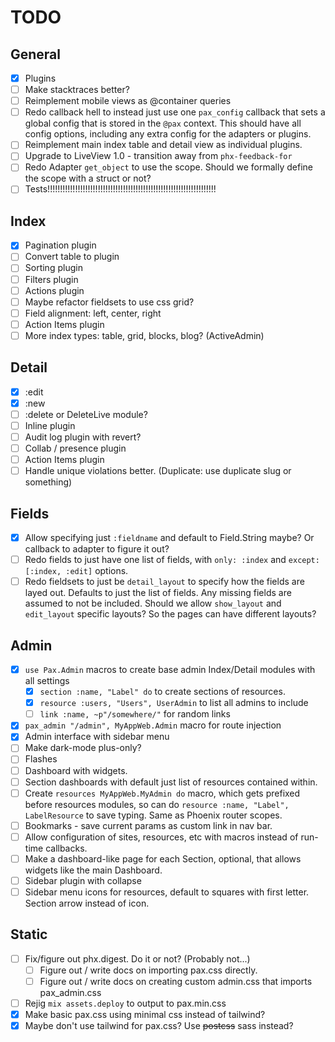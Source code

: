 # TODO

## General
- [x] Plugins
- [ ] Make stacktraces better?
- [ ] Reimplement mobile views as @container queries
- [ ] Redo callback hell to instead just use one `pax_config` callback that sets a global config that is stored in the
      `@pax` context. This should have all config options, including any extra config for the adapters or plugins.
- [ ] Reimplement main index table and detail view as individual plugins.
- [ ] Upgrade to LiveView 1.0 - transition away from `phx-feedback-for`
- [ ] Redo Adapter `get_object` to use the scope. Should we formally define the scope with a struct or not?
- [ ] Tests!!!!!!!!!!!!!!!!!!!!!!!!!!!!!!!!!!!!!!!!!!!!!!!!!!!!!!!!!!!!!!!!!!!

## Index
- [x] Pagination plugin
- [ ] Convert table to plugin
- [ ] Sorting plugin
- [ ] Filters plugin
- [ ] Actions plugin
- [ ] Maybe refactor fieldsets to use css grid?
- [ ] Field alignment: left, center, right
- [ ] Action Items plugin
- [ ] More index types: table, grid, blocks, blog? (ActiveAdmin)

## Detail
- [x] :edit
- [x] :new
- [ ] :delete or DeleteLive module?
- [ ] Inline plugin
- [ ] Audit log plugin with revert?
- [ ] Collab / presence plugin
- [ ] Action Items plugin
- [ ] Handle unique violations better. (Duplicate: use duplicate slug or something)

## Fields
- [x] Allow specifying just `:fieldname` and default to Field.String maybe? Or callback to adapter to figure it out?
- [ ] Redo fields to just have one list of fields, with `only: :index` and `except: [:index, :edit]` options.
- [ ] Redo fieldsets to just be `detail_layout` to specify how the fields are layed out. Defaults to just the list
      of fields. Any missing fields are assumed to not be included. Should we allow `show_layout` and `edit_layout`
      specific layouts? So the pages can have different layouts?

## Admin
- [x] `use Pax.Admin` macros to create base admin Index/Detail modules with all settings
    - [x] `section :name, "Label" do` to create sections of resources.
    - [x] `resource :users, "Users", UserAdmin` to list all admins to include
    - [ ] `link :name, ~p"/somewhere/"` for random links
- [x] `pax_admin "/admin", MyAppWeb.Admin` macro for route injection
- [x] Admin interface with sidebar menu
- [ ] Make dark-mode plus-only?
- [ ] Flashes
- [ ] Dashboard with widgets.
- [ ] Section dashboards with default just list of resources contained within.
- [ ] Create `resources MyAppWeb.MyAdmin do` macro, which gets prefixed before resources modules, so can do `resource :name, "Label", LabelResource` to save typing. Same as Phoenix router scopes.
- [ ] Bookmarks - save current params as custom link in nav bar.
- [ ] Allow configuration of sites, resources, etc with macros instead of run-time callbacks.
- [ ] Make a dashboard-like page for each Section, optional, that allows widgets like the main Dashboard.
- [ ] Sidebar plugin with collapse
- [ ] Sidebar menu icons for resources, default to squares with first letter. Section arrow instead of icon.

## Static
- [ ] Fix/figure out phx.digest. Do it or not? (Probably not...)
    - [ ] Figure out / write docs on importing pax.css directly.
    - [ ] Figure out / write docs on creating custom admin.css that imports pax_admin.css
- [ ] Rejig `mix assets.deploy` to output to pax.min.css
- [x] Make basic pax.css using minimal css instead of tailwind?
- [x] Maybe don't use tailwind for pax.css? Use ~~postcss~~ sass instead?
